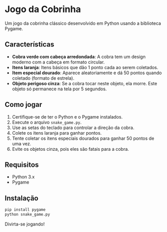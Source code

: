 # Jogo da Cobrinha

Um jogo da cobrinha clássico desenvolvido em Python usando a biblioteca Pygame.

## Características

- **Cobra verde com cabeça arredondada**: A cobra tem um design moderno com a cabeça em formato circular.
- **Itens laranja**: Itens básicos que dão 1 ponto cada ao serem coletados.
- **Item especial dourado**: Aparece aleatoriamente e dá 50 pontos quando coletado (formato de estrela).
- **Objeto perigoso cinza**: Se a cobra tocar neste objeto, ela morre. Este objeto só permanece na tela por 5 segundos.

## Como jogar

1. Certifique-se de ter o Python e o Pygame instalados.
2. Execute o arquivo `snake_game.py`.
3. Use as setas do teclado para controlar a direção da cobra.
4. Colete os itens laranja para ganhar pontos.
5. Tente coletar os itens especiais dourados para ganhar 50 pontos de uma vez.
6. Evite os objetos cinza, pois eles são fatais para a cobra.

## Requisitos

- Python 3.x
- Pygame

## Instalação

```bash
pip install pygame
python snake_game.py
```

Divirta-se jogando!